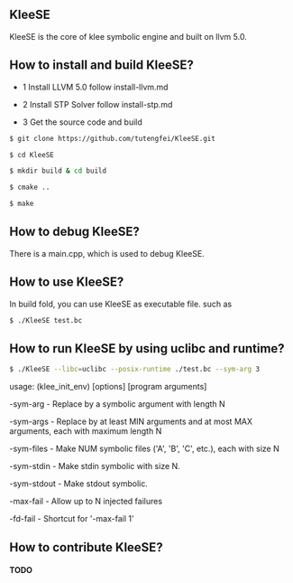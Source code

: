 ## KleeSE

KleeSE is the core of klee symbolic engine and built on llvm 5.0.

## How to install and build KleeSE?

- 1 Install LLVM 5.0 follow install-llvm.md

- 2 Install STP Solver follow install-stp.md

- 3 Get the source code and build

```bash
$ git clone https://github.com/tutengfei/KleeSE.git

$ cd KleeSE 

$ mkdir build & cd build

$ cmake ..

$ make
```

## How to debug KleeSE?

There is a main.cpp, which is used to debug KleeSE.

## How to use KleeSE?

In build fold, you can use KleeSE as executable file. such as

```bash
$ ./KleeSE test.bc
```

## How to run KleeSE by using uclibc and runtime?

```bash
$ ./KleeSE --libc=uclibc --posix-runtime ./test.bc --sym-arg 3
```
usage: (klee_init_env) [options] [program arguments]

  -sym-arg <N>              - Replace by a symbolic argument with length N
  
  -sym-args <MIN> <MAX> <N> - Replace by at least MIN arguments and at most
                              MAX arguments, each with maximum length N
  
  -sym-files <NUM> <N>      - Make NUM symbolic files ('A', 'B', 'C', etc.),
                              each with size N
  
  -sym-stdin <N>            - Make stdin symbolic with size N.
  
  -sym-stdout               - Make stdout symbolic.
  
  -max-fail <N>             - Allow up to N injected failures
  
  -fd-fail                  - Shortcut for '-max-fail 1'

## How to contribute KleeSE?

#### TODO
